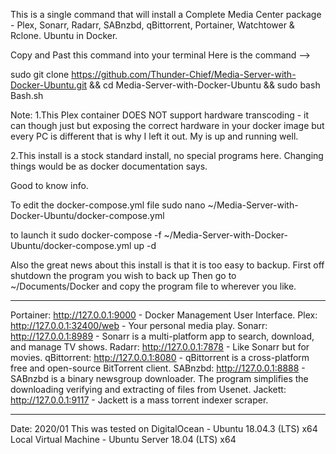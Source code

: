 This is a single command that will install a Complete Media Center package - Plex, Sonarr, Radarr, SABnzbd, qBittorrent, Portainer, Watchtower & Rclone. Ubuntu in Docker.

Copy and Past this command into your terminal 
Here is the command --> 

sudo git clone https://github.com/Thunder-Chief/Media-Server-with-Docker-Ubuntu.git && cd Media-Server-with-Docker-Ubuntu && sudo bash Bash.sh


Note:
1.This Plex container DOES NOT support hardware transcoding - it can though just but exposing the correct hardware in your docker image but every PC is different that is why I left it out. My is up and running well.

2.This install is a stock standard install, no special programs here. Changing things would be as docker documentation says.


Good to know info.

To edit the docker-compose.yml file 
sudo nano ~/Media-Server-with-Docker-Ubuntu/docker-compose.yml

to launch it
sudo docker-compose -f ~/Media-Server-with-Docker-Ubuntu/docker-compose.yml up -d

Also the great news about this install is that it is too easy to backup.
First off shutdown the program you wish to back up 
Then go to ~/Documents/Docker and copy the program file to wherever you like. 

________________________________________________________________________________

Portainer: http://127.0.0.1:9000 - Docker Management User Interface.
Plex: http://127.0.0.1:32400/web -  Your personal media play.
Sonarr: http://127.0.0.1:8989 - Sonarr is a multi-platform app to search, download, and manage TV shows.
Radarr: http://127.0.0.1:7878 - Like Sonarr but for movies.
qBittorrent: http://127.0.0.1:8080 - qBittorrent is a cross-platform free and open-source BitTorrent client.
SABnzbd: http://127.0.0.1:8888 - SABnzbd is a binary newsgroup downloader. The program simplifies the downloading verifying and extracting of files from Usenet.
Jackett: http://127.0.0.1:9117 - Jackett is a mass torrent indexer scraper.
________________________________________________________________________________

Date: 2020/01
This was tested on 
DigitalOcean - Ubuntu 18.04.3 (LTS) x64
Local Virtual Machine - Ubuntu Server 18.04 (LTS) x64

